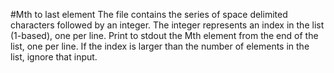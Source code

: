 #Mth to last element
The file contains the series of space delimited characters followed by an integer. The integer represents an index in the list (1-based), one per line.
Print to stdout the Mth element from the end of the list, one per line. If the index is larger than the number of elements in the list, ignore that input.